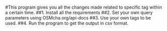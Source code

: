#This program gives you all the changes made related to specific tag within a certain time.
##1. Install all the requirements
##2. Set your own query parameters using OSMcha.org/api-docs
##3. Use your own tags to be used. 
##4. Run the program to get the output in csv format. 